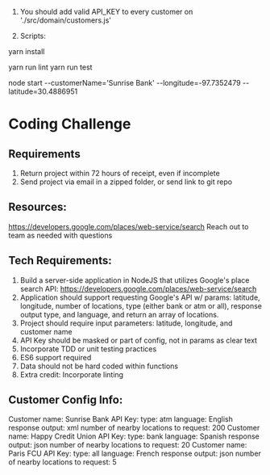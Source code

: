 1. You should add valid API_KEY to every customer on './src/domain/customers.js'

2. Scripts:

yarn install

yarn run lint
yarn run test

node start --customerName='Sunrise Bank' --longitude=-97.7352479 --latitude=30.4886951

# Coding Challenge
## Requirements
1) Return project within 72 hours of receipt, even if incomplete
2) Send project via email in a zipped folder, or send link to git repo
## Resources:
https://developers.google.com/places/web-service/search
Reach out to team as needed with questions
## Tech Requirements:
1) Build a server-side application in NodeJS that utilizes Google's place search API: https://developers.google.com/places/web-service/search
2) Application should support requesting Google's API w/ params: latitude, longitude, number of locations,
   type (either bank or atm or all), response output type, and language, and return an
   array of locations.
3) Project should require input parameters: latitude, longitude, and customer name
4) API Key should be masked or part of config, not in params as clear text
5) Incorporate TDD or unit testing practices
6) ES6 support required
7) Data should not be hard coded within functions
8) Extra credit: Incorporate linting
## Customer Config Info:
Customer name: Sunrise Bank
API Key:  type: atm
language: English
response output: xml
number of nearby locations to request: 200
Customer name: Happy Credit Union
API Key:  type: bank
language: Spanish
response output: json
number of nearby locations to request: 20
Customer name: Paris FCU
API Key: 
 type: all
language: French
response output: json
number of nearby locations to request: 5
